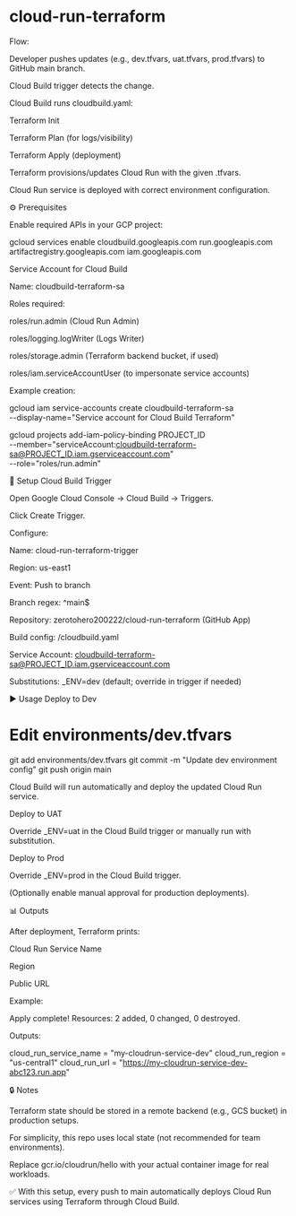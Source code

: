 # cloud-run-terraform
Flow:

Developer pushes updates (e.g., dev.tfvars, uat.tfvars, prod.tfvars) to GitHub main branch.

Cloud Build trigger detects the change.

Cloud Build runs cloudbuild.yaml:

Terraform Init

Terraform Plan (for logs/visibility)

Terraform Apply (deployment)

Terraform provisions/updates Cloud Run with the given .tfvars.

Cloud Run service is deployed with correct environment configuration.

⚙️ Prerequisites

Enable required APIs in your GCP project:

gcloud services enable cloudbuild.googleapis.com run.googleapis.com artifactregistry.googleapis.com iam.googleapis.com


Service Account for Cloud Build

Name: cloudbuild-terraform-sa

Roles required:

roles/run.admin (Cloud Run Admin)

roles/logging.logWriter (Logs Writer)

roles/storage.admin (Terraform backend bucket, if used)

roles/iam.serviceAccountUser (to impersonate service accounts)

Example creation:

gcloud iam service-accounts create cloudbuild-terraform-sa \
  --display-name="Service account for Cloud Build Terraform"

gcloud projects add-iam-policy-binding PROJECT_ID \
  --member="serviceAccount:cloudbuild-terraform-sa@PROJECT_ID.iam.gserviceaccount.com" \
  --role="roles/run.admin"

🚀 Setup Cloud Build Trigger

Open Google Cloud Console → Cloud Build → Triggers.

Click Create Trigger.

Configure:

Name: cloud-run-terraform-trigger

Region: us-east1

Event: Push to branch

Branch regex: ^main$

Repository: zerotohero200222/cloud-run-terraform (GitHub App)

Build config: /cloudbuild.yaml

Service Account: cloudbuild-terraform-sa@PROJECT_ID.iam.gserviceaccount.com

Substitutions: _ENV=dev (default; override in trigger if needed)

▶️ Usage
Deploy to Dev
# Edit environments/dev.tfvars
git add environments/dev.tfvars
git commit -m "Update dev environment config"
git push origin main


Cloud Build will run automatically and deploy the updated Cloud Run service.

Deploy to UAT

Override _ENV=uat in the Cloud Build trigger or manually run with substitution.

Deploy to Prod

Override _ENV=prod in the Cloud Build trigger.

(Optionally enable manual approval for production deployments).

📊 Outputs

After deployment, Terraform prints:

Cloud Run Service Name

Region

Public URL

Example:

Apply complete! Resources: 2 added, 0 changed, 0 destroyed.

Outputs:

cloud_run_service_name = "my-cloudrun-service-dev"
cloud_run_region       = "us-central1"
cloud_run_url          = "https://my-cloudrun-service-dev-abc123.run.app"

🔒 Notes

Terraform state should be stored in a remote backend (e.g., GCS bucket) in production setups.

For simplicity, this repo uses local state (not recommended for team environments).

Replace gcr.io/cloudrun/hello with your actual container image for real workloads.

✅ With this setup, every push to main automatically deploys Cloud Run services using Terraform through Cloud Build.

